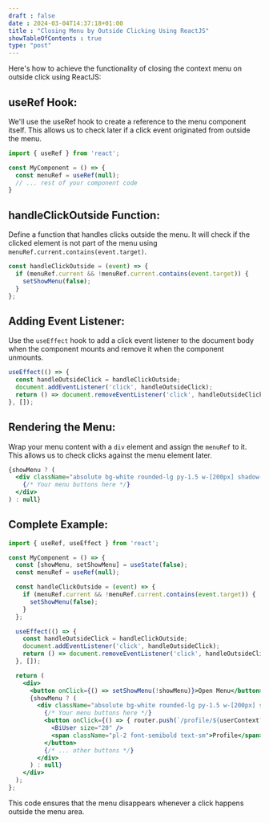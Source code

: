 ```yaml
--- 
draft : false
date : 2024-03-04T14:37:18+01:00
title : "Closing Menu by Outside Clicking Using ReactJS"
showTableOfContents : true
type: "post"
---
```


Here's how to achieve the functionality of closing the context menu on outside click using ReactJS:

## useRef Hook:

We'll use the useRef hook to create a reference to the menu component itself. This allows us to check later if a click event originated from outside the menu.

```jsx
import { useRef } from 'react';

const MyComponent = () => {
  const menuRef = useRef(null);
  // ... rest of your component code
}
```

## handleClickOutside Function:

Define a function that handles clicks outside the menu. It will check if the clicked element is not part of the menu using `menuRef.current.contains(event.target)`.

```jsx
const handleClickOutside = (event) => {
  if (menuRef.current && !menuRef.current.contains(event.target)) {
    setShowMenu(false);
  }
};
```

## Adding Event Listener:

Use the `useEffect` hook to add a click event listener to the document body when the component mounts and remove it when the component unmounts.

```jsx
useEffect(() => {
  const handleOutsideClick = handleClickOutside;
  document.addEventListener('click', handleOutsideClick);
  return () => document.removeEventListener('click', handleOutsideClick);
}, []);
```

## Rendering the Menu:

Wrap your menu content with a `div` element and assign the `menuRef` to it. This allows us to check clicks against the menu element later.

```jsx
{showMenu ? (
  <div className="absolute bg-white rounded-lg py-1.5 w-[200px] shadow-xl border top-[40px] right-0" ref={menuRef}>
    {/* Your menu buttons here */}
  </div>
) : null}
```

## Complete Example:

```jsx
import { useRef, useEffect } from 'react';

const MyComponent = () => {
  const [showMenu, setShowMenu] = useState(false);
  const menuRef = useRef(null);

  const handleClickOutside = (event) => {
    if (menuRef.current && !menuRef.current.contains(event.target)) {
      setShowMenu(false);
    }
  };

  useEffect(() => {
    const handleOutsideClick = handleClickOutside;
    document.addEventListener('click', handleOutsideClick);
    return () => document.removeEventListener('click', handleOutsideClick);
  }, []);

  return (
    <div>
      <button onClick={() => setShowMenu(!showMenu)}>Open Menu</button>
      {showMenu ? (
        <div className="absolute bg-white rounded-lg py-1.5 w-[200px] shadow-xl border top-[40px] right-0" ref={menuRef}>
          {/* Your menu buttons here */}
          <button onClick={() => { router.push(`/profile/${userContext?.user?.id}`); setShowMenu(false); }}>
            <BiUser size="20" />
            <span className="pl-2 font-semibold text-sm">Profile</span>
          </button>
          {/* ... other buttons */}
        </div>
      ) : null}
    </div>
  );
};
```

This code ensures that the menu disappears whenever a click happens outside the menu area.